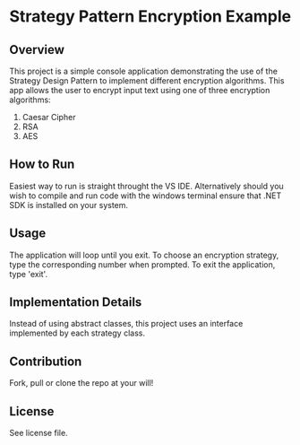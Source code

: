 # Strategy Pattern Encryption Example

## Overview

This project is a simple console application demonstrating the use of the Strategy Design Pattern to implement different encryption algorithms. This app allows the user to encrypt input text using one of three encryption algorithms:

1. Caesar Cipher
2. RSA
3. AES

## How to Run

Easiest way to run is straight throught the VS IDE.
Alternatively should you wish to compile and run code with the windows terminal
ensure that .NET SDK is installed on your system. 

## Usage

The application will loop until you exit. To choose an encryption strategy, type the corresponding number when prompted. To exit the application, type 'exit'.

## Implementation Details

Instead of using abstract classes, this project uses an interface implemented by each strategy class.

## Contribution 

Fork, pull or clone the repo at your will!

## License

See license file.
